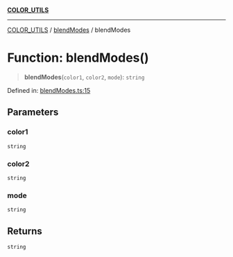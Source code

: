 [**COLOR_UTILS**](../../README.md)

***

[COLOR_UTILS](../../README.md) / [blendModes](../README.md) / blendModes

# Function: blendModes()

> **blendModes**(`color1`, `color2`, `mode`): `string`

Defined in: [blendModes.ts:15](https://github.com/dailker/everyutil/blob/9ec04d41a381dab61073bf86e9abc70eaf55066d/src/color/blendModes.ts#L15)

## Parameters

### color1

`string`

### color2

`string`

### mode

`string`

## Returns

`string`
